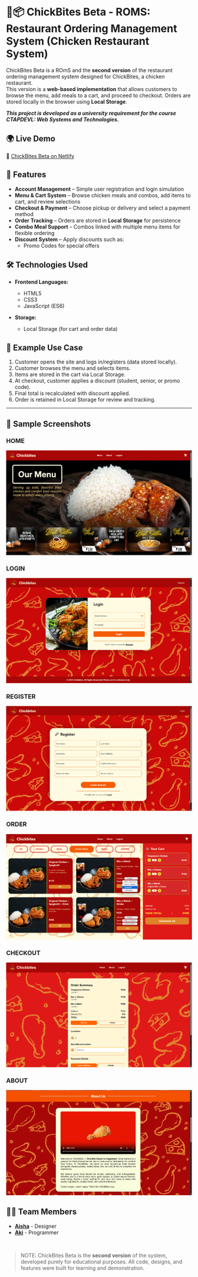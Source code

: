 # 🍗📦 ChickBites Beta - ROMS: Restaurant Ordering Management System (Chicken Restaurant System)

ChickBites Beta is a ROmS and the **second version** of the restaurant ordering management system designed for ChickBites, a chicken restaurant.  
This version is a **web-based implementation** that allows customers to browse the menu, add meals to a cart, and proceed to checkout. Orders are stored locally in the browser using **Local Storage**.  

___**This project is developed as a university requirement for the course CTAPDEVL: Web Systems and Technologies.**___

## 🌍 Live Demo
🔗 [ChickBites Beta on Netlify](https://chickbitess.netlify.app/)

## 🚀 Features
- **Account Management** – Simple user registration and login simulation  
- **Menu & Cart System** – Browse chicken meals and combos, add items to cart, and review selections  
- **Checkout & Payment** – Choose pickup or delivery and select a payment method  
- **Order Tracking** – Orders are stored in **Local Storage** for persistence  
- **Combo Meal Support** – Combos linked with multiple menu items for flexible ordering  
- **Discount System** – Apply discounts such as:  
  - Promo Codes for special offers  

## 🛠️ Technologies Used
- **Frontend Languages:**  
  - HTML5  
  - CSS3  
  - JavaScript (ES6)  

- **Storage:**  
  - Local Storage (for cart and order data)  

## 📖 Example Use Case
1. Customer opens the site and logs in/registers (data stored locally).  
2. Customer browses the menu and selects items.  
3. Items are stored in the cart via Local Storage.  
4. At checkout, customer applies a discount (student, senior, or promo code).  
5. Final total is recalculated with discount applied.  
6. Order is retained in Local Storage for review and tracking.  

---
## 📸 Sample Screenshots

### HOME
![Home Screenshot](sscbbeta/home.png)

### LOGIN
![Login Screenshot](sscbbeta/login.png)

### REGISTER
![Register Screenshot](sscbbeta/register.png)

### ORDER
![Order Screenshot](sscbbeta/order.png)

### CHECKOUT
![Checkout Screenshot](sscbbeta/checkout.png)

### ABOUT
![About Screenshot](sscbbeta/about.png)


## 🧑‍💻 Team Members
- **[Aisha](https://github.com/AishBon)** - Designer  
- **[Aki](https://github.com/private-staticvoid)** - Programmer  
<br>

> NOTE: ChickBites Beta is the **second version** of the system, developed purely for educational purposes. All code, designs, and features were built for learning and demonstration.  
